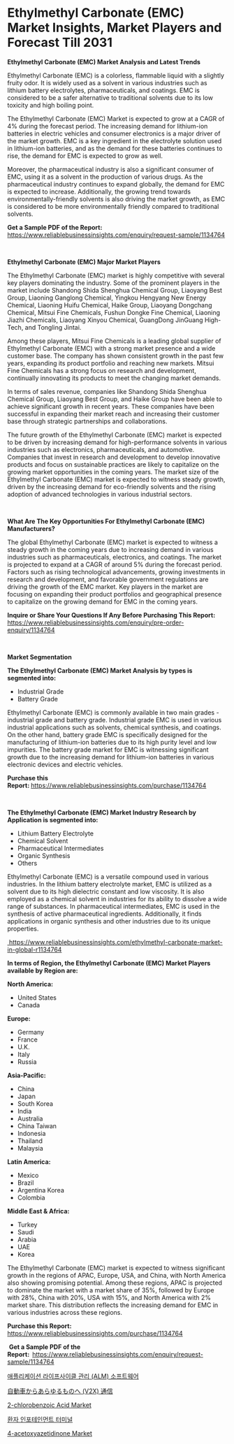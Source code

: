 <p><h1>Ethylmethyl Carbonate (EMC) Market Insights, Market Players and Forecast Till 2031</h1></p><p><strong>Ethylmethyl Carbonate (EMC) Market Analysis and Latest Trends</strong></p>
<p><p>Ethylmethyl Carbonate (EMC) is a colorless, flammable liquid with a slightly fruity odor. It is widely used as a solvent in various industries such as lithium battery electrolytes, pharmaceuticals, and coatings. EMC is considered to be a safer alternative to traditional solvents due to its low toxicity and high boiling point.</p><p>The Ethylmethyl Carbonate (EMC) Market is expected to grow at a CAGR of 4% during the forecast period. The increasing demand for lithium-ion batteries in electric vehicles and consumer electronics is a major driver of the market growth. EMC is a key ingredient in the electrolyte solution used in lithium-ion batteries, and as the demand for these batteries continues to rise, the demand for EMC is expected to grow as well.</p><p>Moreover, the pharmaceutical industry is also a significant consumer of EMC, using it as a solvent in the production of various drugs. As the pharmaceutical industry continues to expand globally, the demand for EMC is expected to increase. Additionally, the growing trend towards environmentally-friendly solvents is also driving the market growth, as EMC is considered to be more environmentally friendly compared to traditional solvents.</p></p>
<p><strong>Get a Sample PDF of the Report:&nbsp;</strong> <a href="https://www.reliablebusinessinsights.com/enquiry/request-sample/1134764">https://www.reliablebusinessinsights.com/enquiry/request-sample/1134764</a></p>
<p>&nbsp;</p>
<p><strong>Ethylmethyl Carbonate (EMC) Major Market Players</strong></p>
<p><p>The Ethylmethyl Carbonate (EMC) market is highly competitive with several key players dominating the industry. Some of the prominent players in the market include Shandong Shida Shenghua Chemical Group, Liaoyang Best Group, Liaoning Ganglong Chemical, Yingkou Hengyang New Energy Chemical, Liaoning Huifu Chemical, Haike Group, Liaoyang Dongchang Chemical, Mitsui Fine Chemicals, Fushun Dongke Fine Chemical, Liaoning Jiazhi Chemicals, Liaoyang Xinyou Chemical, GuangDong JinGuang High-Tech, and Tongling Jintai.</p><p>Among these players, Mitsui Fine Chemicals is a leading global supplier of Ethylmethyl Carbonate (EMC) with a strong market presence and a wide customer base. The company has shown consistent growth in the past few years, expanding its product portfolio and reaching new markets. Mitsui Fine Chemicals has a strong focus on research and development, continually innovating its products to meet the changing market demands.</p><p>In terms of sales revenue, companies like Shandong Shida Shenghua Chemical Group, Liaoyang Best Group, and Haike Group have been able to achieve significant growth in recent years. These companies have been successful in expanding their market reach and increasing their customer base through strategic partnerships and collaborations.</p><p>The future growth of the Ethylmethyl Carbonate (EMC) market is expected to be driven by increasing demand for high-performance solvents in various industries such as electronics, pharmaceuticals, and automotive. Companies that invest in research and development to develop innovative products and focus on sustainable practices are likely to capitalize on the growing market opportunities in the coming years. The market size of the Ethylmethyl Carbonate (EMC) market is expected to witness steady growth, driven by the increasing demand for eco-friendly solvents and the rising adoption of advanced technologies in various industrial sectors.</p></p>
<p>&nbsp;</p>
<p><strong>What Are The Key Opportunities For Ethylmethyl Carbonate (EMC) Manufacturers?</strong></p>
<p><p>The global Ethylmethyl Carbonate (EMC) market is expected to witness a steady growth in the coming years due to increasing demand in various industries such as pharmaceuticals, electronics, and coatings. The market is projected to expand at a CAGR of around 5% during the forecast period. Factors such as rising technological advancements, growing investments in research and development, and favorable government regulations are driving the growth of the EMC market. Key players in the market are focusing on expanding their product portfolios and geographical presence to capitalize on the growing demand for EMC in the coming years.</p></p>
<p><strong>Inquire or Share Your Questions If Any Before Purchasing This Report:</strong> <a href="https://www.reliablebusinessinsights.com/enquiry/pre-order-enquiry/1134764">https://www.reliablebusinessinsights.com/enquiry/pre-order-enquiry/1134764</a></p>
<p>&nbsp;</p>
<p><strong>Market Segmentation</strong></p>
<p><strong>The Ethylmethyl Carbonate (EMC) Market Analysis by types is segmented into:</strong></p>
<p><ul><li>Industrial Grade</li><li>Battery Grade</li></ul></p>
<p><p>Ethylmethyl Carbonate (EMC) is commonly available in two main grades - industrial grade and battery grade. Industrial grade EMC is used in various industrial applications such as solvents, chemical synthesis, and coatings. On the other hand, battery grade EMC is specifically designed for the manufacturing of lithium-ion batteries due to its high purity level and low impurities. The battery grade market for EMC is witnessing significant growth due to the increasing demand for lithium-ion batteries in various electronic devices and electric vehicles.</p></p>
<p><strong>Purchase this Report:&nbsp;</strong><a href="https://www.reliablebusinessinsights.com/purchase/1134764">https://www.reliablebusinessinsights.com/purchase/1134764</a></p>
<p>&nbsp;</p>
<p><strong>The Ethylmethyl Carbonate (EMC) Market Industry Research by Application is segmented into:</strong></p>
<p><ul><li>Lithium Battery Electrolyte</li><li>Chemical Solvent</li><li>Pharmaceutical Intermediates</li><li>Organic Synthesis</li><li>Others</li></ul></p>
<p><p>Ethylmethyl Carbonate (EMC) is a versatile compound used in various industries. In the lithium battery electrolyte market, EMC is utilized as a solvent due to its high dielectric constant and low viscosity. It is also employed as a chemical solvent in industries for its ability to dissolve a wide range of substances. In pharmaceutical intermediates, EMC is used in the synthesis of active pharmaceutical ingredients. Additionally, it finds applications in organic synthesis and other industries due to its unique properties.</p></p>
<p><a href="https://www.reliablebusinessinsights.com/ethylmethyl-carbonate-market-in-global-r1134764">&nbsp;https://www.reliablebusinessinsights.com/ethylmethyl-carbonate-market-in-global-r1134764</a></p>
<p><strong>In terms of Region, the Ethylmethyl Carbonate (EMC) Market Players available by Region are:</strong></p>
<p>
    <p> <strong> North America: </strong>
        <ul>
            <li>United States</li>
            <li>Canada</li>
        </ul>
        </p> 
    <p> <strong> Europe: </strong>
        <ul>
            <li>Germany</li>
            <li>France</li>
            <li>U.K.</li>
            <li>Italy</li>
            <li>Russia</li>
        </ul>
        </p> 
    <p> <strong> Asia-Pacific: </strong>
        <ul>
            <li>China</li>
            <li>Japan</li>
            <li>South Korea</li>
            <li>India</li>
            <li>Australia</li>
            <li>China Taiwan</li>
            <li>Indonesia</li>
            <li>Thailand</li>
            <li>Malaysia</li>
        </ul>
        </p> 
    <p> <strong> Latin America: </strong>
        <ul>
            <li>Mexico</li>
            <li>Brazil</li>
            <li>Argentina Korea</li>
            <li>Colombia</li>
        </ul>
        </p> 
    <p> <strong> Middle East & Africa: </strong>
        <ul>
            <li>Turkey</li>
            <li>Saudi</li>
            <li>Arabia</li>
            <li>UAE</li>
            <li>Korea</li>
        </ul>
    </p>
    </p>
<p><p>The Ethylmethyl Carbonate (EMC) market is expected to witness significant growth in the regions of APAC, Europe, USA, and China, with North America also showing promising potential. Among these regions, APAC is projected to dominate the market with a market share of 35%, followed by Europe with 28%, China with 20%, USA with 15%, and North America with 2% market share. This distribution reflects the increasing demand for EMC in various industries across these regions.</p></p>
<p><strong>Purchase this Report: </strong><a href="https://www.reliablebusinessinsights.com/purchase/1134764">https://www.reliablebusinessinsights.com/purchase/1134764</a></p>
<p>&nbsp;<strong>Get a Sample PDF of the Report:&nbsp;&nbsp;</strong><a href="https://www.reliablebusinessinsights.com/enquiry/request-sample/1134764">https://www.reliablebusinessinsights.com/enquiry/request-sample/1134764</a></p>
<p><strong></strong></p>
<p><p><a href="https://github.com/AidenReinger/Market-Research-Report-List-1/blob/main/597757897785.md">애플리케이션 라이프사이클 관리 (ALM) 소프트웨어</a></p><p><a href="https://medium.com/@jacksonwiza1924/%E8%87%AA%E5%8B%95%E8%BB%8A%E8%BB%8A%E4%B8%A1%E3%82%92%E5%90%AB%E3%82%80%E3%81%99%E3%81%B9%E3%81%A6-v2x-%E9%80%9A%E4%BF%A1%E5%B8%82%E5%A0%B4-%E6%88%90%E5%8A%9F%E3%81%99%E3%82%8B%E3%83%93%E3%82%B8%E3%83%8D%E3%82%B9%E6%88%A6%E7%95%A5%E3%81%AE%E9%8D%B52031%E5%B9%B4%E3%81%BE%E3%81%A7%E3%81%AE%E4%BA%88%E6%B8%AC-46570ab66d07">自動車からあらゆるものへ (V2X) 通信</a></p><p><a href="https://github.com/kosella/Market-Research-Report-List-3/blob/main/2-chlorobenzoic-acid-market.md">2-chlorobenzoic Acid Market</a></p><p><a href="https://github.com/gambitz1998/Market-Research-Report-List-1/blob/main/969184397786.md">환자 인포테인먼트 터미널</a></p><p><a href="https://github.com/nathandecarvalho/Market-Research-Report-List-3/blob/main/4-acetoxyazetidinone-market.md">4-acetoxyazetidinone Market</a></p></p>